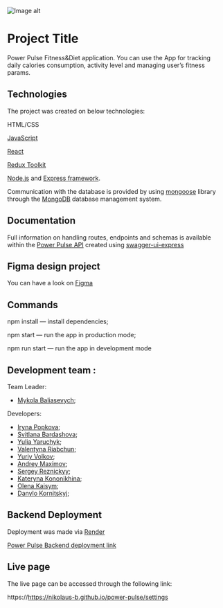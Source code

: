 
![Image alt](https://github.com/Nikolaus-B/power_pulse/raw/main/src/img/PowerPulseHome.png)

# Project Title

Power Pulse Fitness&Diet application. You can use the App for tracking daily
calories consumption, activity level and managing user’s fitness params.

## Technologies

The project was created on below technologies:

HTML/CSS

[JavaScript](https://developer.mozilla.org/en-US/docs/Web/JavaScript)

[React](https://react.dev)

[Redux Toolkit](https://redux-toolkit.js.org)

[Node.js](https://nodejs.org/docs/latest/api/) and
[Express framework](https://nodejs.org/docs/latest/api/).

Communication with the database is provided by using
[mongoose](https://mongoosejs.com/docs/documents.html) library through the
[MongoDB](https://www.mongodb.com/docs/) database management system.

## Documentation

Full information on handling routes, endpoints and schemas is available within
the
[Power Pulse API](https://app.swaggerhub.com/apis-docs/IRKAODESA/power-pulse_api/2.0.3)
created using
[swagger-ui-express](https://www.npmjs.com/package/swagger-ui-express)

## Figma design project

You can have a look on
[Figma](https://www.figma.com/file/0xm1EIt7GWmWxWTa8xu2K5/Power-Pulse-2.0?type=design&node-id=0-1&mode=design&t=usTf5XKil9RDbPte-0)

## Commands

npm install — install dependencies;

npm start — run the app in production mode;


npm run start — run the app in development mode


## Development team :

Team Leader:


- [Mykola Baliasevych](https://github.com/Nikolaus-B);

Developers:

- [Iryna Popkova](https://github.com/iryna-popkova);
- [Svitlana Bardashova](https://github.com/SvitLana1990);
- [Yulia Yaruchyk](https://github.com/yuyaruchyk);
- [Valentyna Riabchun](https://github.com/Valentyna1402);
- [Yuriy Volkov](https://github.com/YVolkov404);
- [Andrey Maximov](https://github.com/Andrey-hdsh);
- [Sergey Reznickyy](https://github.com/SergeyReznickyy);
- [Kateryna Kononikhina](https://github.com/Speedkon);
- [Olena Kaisym](https://github.com/okaisym);
- [Danylo Kornitskyj](https://github.com/Danylo2403);


## Backend Deployment

Deployment was made via [Render](render.com)

[Power Pulse Backend deployment link](https://power-pulse-back.onrender.com)

## Live page

The live page can be accessed through the following link:

https://https://nikolaus-b.github.io/power-pulse/settings
